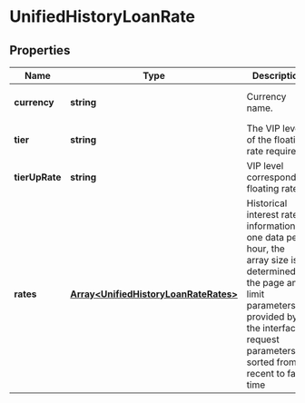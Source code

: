 # UnifiedHistoryLoanRate

## Properties

Name | Type | Description | Notes
------------ | ------------- | ------------- | -------------
**currency** | **string** | Currency name. | [optional] [default to undefined]
**tier** | **string** | The VIP level of the floating rate required. | [optional] [default to undefined]
**tierUpRate** | **string** | VIP level corresponding floating rate. | [optional] [default to undefined]
**rates** | [**Array&lt;UnifiedHistoryLoanRateRates&gt;**](UnifiedHistoryLoanRateRates.md) | Historical interest rate information, one data per hour, the array size is determined by the page and limit parameters provided by the interface request parameters, sorted from recent to far in time | [optional] [default to undefined]

